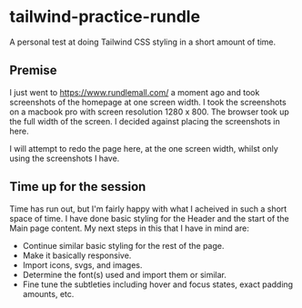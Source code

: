 # tailwind-practice-rundle
A personal test at doing Tailwind CSS styling in a short amount of time.

## Premise
I just went to https://www.rundlemall.com/ a moment ago and took screenshots of the homepage at one screen width.
I took the screenshots on a macbook pro with screen resolution 1280 x 800. The browser took up the full width of the screen.
I decided against placing the screenshots in here.

I will attempt to redo the page here, at the one screen width, whilst only using the screenshots I have.

## Time up for the session
Time has run out, but I'm fairly happy with what I acheived in such a short space of time.
I have done basic styling for the Header and the start of the Main page content.
My next steps in this that I have in mind are:
- Continue similar basic styling for the rest of the page.
- Make it basically responsive.
- Import icons, svgs, and images.
- Determine the font(s) used and import them or similar.
- Fine tune the subtleties including hover and focus states, exact padding amounts, etc.